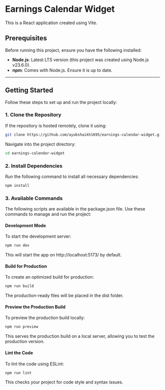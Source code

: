 # Earnings Calendar Widget

This is a React application created using Vite.

## Prerequisites

Before running this project, ensure you have the following installed:

- **Node.js**: Latest LTS version (this project was created using Node.js v23.6.0).
- **npm**: Comes with Node.js. Ensure it is up to date.

---

## Getting Started

Follow these steps to set up and run the project locally:

### 1. Clone the Repository

If the repository is hosted remotely, clone it using:

```bash
git clone https://github.com/ayubshaikh1695/earnings-calendar-widget.git
```

Navigate into the project directory:

```bash
cd earnings-calendar-widget
```

### 2. Install Dependencies

Run the following command to install all necessary dependencies:

```bash
npm install
```

### 3. Available Commands

The following scripts are available in the package.json file. Use these commands to manage and run the project:

#### Development Mode

To start the development server:

```bash
npm run dev
```

This will start the app on http://localhost:5173/ by default.

#### Build for Production

To create an optimized build for production:

```bash
npm run build
```

The production-ready files will be placed in the dist folder.

#### Preview the Production Build

To preview the production build locally:

```bash
npm run preview
```

This serves the production build on a local server, allowing you to test the production version.

#### Lint the Code

To lint the code using ESLint:

```bash
npm run lint
```

This checks your project for code style and syntax issues.

